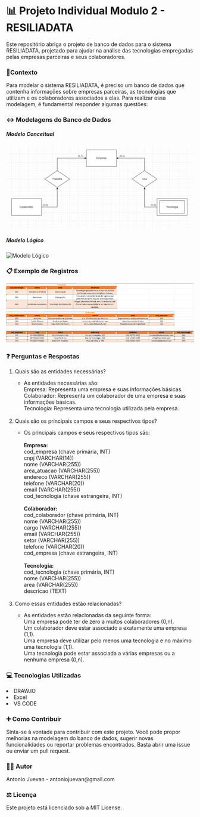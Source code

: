 
<h1>📊 Projeto Individual Modulo 2 - RESILIADATA</h1>
<p>Este repositório abriga o projeto de banco de dados para o sistema RESILIADATA, projetado para ajudar na análise das tecnologias empregadas pelas empresas parceiras e seus colaboradores.</p>

<h3>📌Contexto</h3>
<p>Para modelar o sistema RESILIADATA, é preciso um banco de dados que contenha informações sobre empresas parceiras, as tecnologias que utilizam e os colaboradores associados a elas. Para realizar essa modelagem, é fundamental responder algumas questões:</p>

<h3>↔ Modelagens do Banco de Dados</h3>
<h5>Modelo Conceitual</h5>
<img src="https://raw.githubusercontent.com/Juevan/Projeto_Individual_M2_CNSEG/main/Modelo%20Conceitual.png" alt="Modelo Conceitual" title="Modelo Conceitual">
<h5>Modelo Lógico</h5>
<img src="https://raw.githubusercontent.com/Juevan/Projeto_Individual_M2_CNSEG/main/Modelo%20L%C3%B3gico.png" alt="Modelo Lógico" title="Modelo Lógico">
<h3>📋 Exemplo de Registros</h3>
<img src="https://raw.githubusercontent.com/Juevan/Projeto_Individual_M2_CNSEG/main/Exemplo%20de%20Registros.png" alt="Exemplos de Registros" title="Exemplos de Registros">
<br>
<h3>❓ Perguntas e Respostas</h3>
<ol>
    <li>Quais são as entidades necessárias?</li>
        <ul><li>
            As entidades necessárias são:<br>
            Empresa: Representa uma empresa e suas informações básicas.<br>
            Colaborador: Representa um colaborador de uma empresa e suas informações básicas.<br>
            Tecnologia: Representa uma tecnologia utilizada pela empresa.
        </li></ul><br>
    <li>Quais são os principais campos e seus respectivos tipos?</li>
        <ul><li>
            Os principais campos e seus respectivos tipos são:<br><br>
            <strong>Empresa:</strong><br>
                cod_empresa (chave primária, INT)<br>
                cnpj (VARCHAR(14))<br>
                nome (VARCHAR(255))<br>
                area_atuacao (VARCHAR(255))<br>
                endereco (VARCHAR(255))<br>
                telefone (VARCHAR(20))<br>
                email (VARCHAR(255))<br>
                cod_tecnologia (chave estrangeira, INT)<br><br>
            <strong>Colaborador:</strong><br>
                cod_colaborador (chave primária, INT)<br>
                nome (VARCHAR(255))<br>
                cargo (VARCHAR(255))<br>
                email (VARCHAR(255))<br>
                setor (VARCHAR(255))<br>
                telefone (VARCHAR(20))<br>
                cod_empresa (chave estrangeira, INT)<br><br>
            <strong>Tecnologia:</strong><br>
                cod_tecnologia (chave primária, INT)<br>
                nome (VARCHAR(255))<br>
                area (VARCHAR(255))<br>
                descricao (TEXT)<br>
        </li></ul><br>
    <li>Como essas entidades estão relacionadas?</li>
        <ul><li>As entidades estão relacionadas da seguinte forma:<br>
            Uma empresa pode ter de zero a muitos colaboradores (0,n).<br>
            Um colaborador deve estar associado a exatamente uma empresa (1,1).<br>
            Uma empresa deve utilizar pelo menos uma tecnologia e no máximo uma tecnologia (1,1).<br>
            Uma tecnologia pode estar associada a várias empresas ou a nenhuma empresa (0,n).<br>
        </li></ul>
</ol>

<h3>💻 Tecnologias Utilizadas</h3>
    <li>DRAW.IO</li>
    <li>Excel</li>
    <li>VS CODE</li>

<h3>➕ Como Contribuir</h3>
<p>Sinta-se à vontade para contribuir com este projeto. Você pode propor melhorias na modelagem do banco de dados, sugerir novas funcionalidades ou reportar problemas encontrados. Basta abrir uma issue ou enviar um pull request.</p>

<h3>👨‍💻 Autor</h3>
<p>Antonio Juevan - antoniojuevan@gmail.com</p>

<h3>⚖ Licença</h3>
Este projeto está licenciado sob a MIT License.